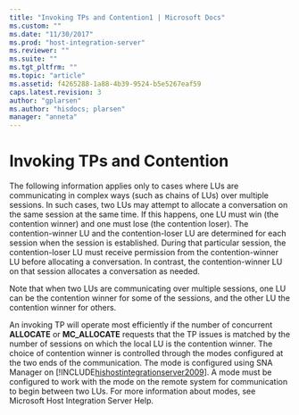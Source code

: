 ```yaml
---
title: "Invoking TPs and Contention1 | Microsoft Docs"
ms.custom: ""
ms.date: "11/30/2017"
ms.prod: "host-integration-server"
ms.reviewer: ""
ms.suite: ""
ms.tgt_pltfrm: ""
ms.topic: "article"
ms.assetid: f4265288-1a88-4b39-9524-b5e5267eaf59
caps.latest.revision: 3
author: "gplarsen"
ms.author: "hisdocs; plarsen"
manager: "anneta"
---
```

# Invoking TPs and Contention
The following information applies only to cases where LUs are communicating in complex ways (such as chains of LUs) over multiple sessions. In such cases, two LUs may attempt to allocate a conversation on the same session at the same time. If this happens, one LU must win (the contention winner) and one must lose (the contention loser). The contention-winner LU and the contention-loser LU are determined for each session when the session is established. During that particular session, the contention-loser LU must receive permission from the contention-winner LU before allocating a conversation. In contrast, the contention-winner LU on that session allocates a conversation as needed.  
  
 Note that when two LUs are communicating over multiple sessions, one LU can be the contention winner for some of the sessions, and the other LU the contention winner for others.  
  
 An invoking TP will operate most efficiently if the number of concurrent **ALLOCATE** or **MC_ALLOCATE** requests that the TP issues is matched by the number of sessions on which the local LU is the contention winner. The choice of contention winner is controlled through the modes configured at the two ends of the communication. The mode is configured using SNA Manager on [!INCLUDE[hishostintegrationserver2009](../includes/hishostintegrationserver2009-md.md)]. A mode must be configured to work with the mode on the remote system for communication to begin between two LUs. For more information about modes, see Microsoft Host Integration Server Help.